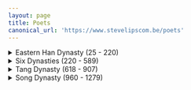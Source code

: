 ```yaml
---
layout: page
title: Poets
canonical_url: 'https://www.stevelipscom.be/poets'
---
```

<details>
<summary>Eastern Han Dynasty (25 - 220)</summary>
<div class="poet-container">
  <div class="poet-name"><a href="/poets/cao-cao-曹操">Cao Cao 曹操</a></div>
  <div class="poet-years">(155 - 220)</div>
</div>
</details>

<details>
<summary>Six Dynasties (220 - 589)</summary>
<div class="poet-container">
  <div class="poet-name"><a href="/poets/tao-yuanming-陶淵明">Tao Yuanming 陶淵明</a></div>
  <div class="poet-years">(365 - 427)</div>
</div>
<div class="poet-container">
  <div class="poet-name"><a href="/poets/xie-lingyun-謝靈運">Xie Lingyun 謝靈運</a></div>
  <div class="poet-years">(385 - 483)</div>
</div>
</details>

<details>
<summary>Tang Dynasty (618 - 907)</summary>
<div class="poet-container">
  <div class="poet-name"><a href="/poets/du-fu-杜甫">Du Fu 杜甫</a></div>
  <div class="poet-years">(712 - 770)</div>
</div>
<div class="poet-container">
  <div class="poet-name"><a href="/poets/li-bai-李白">Li Bai 李白</a></div>
  <div class="poet-years">(701 - 762)</div>
</div>
<div class="poet-container">
  <div class="poet-name"><a href="/poets/meng-haoran-孟浩然">Meng Haoran 孟浩然</a></div>
  <div class="poet-years">(689 - 740)</div>
</div>
<div class="poet-container">
  <div class="poet-name"><a href="/poets/wang-wei-王維">Wang Wei 王維</a></div>
  <div class="poet-years">(699 - 759)</div>
</div>
</details>

<details>
<summary>Song Dynasty (960 - 1279)</summary>
<div class="poet-container">
  <div class="poet-name"><a href="/poets/su-shi-蘇軾">Su Shi 蘇軾</a></div>
  <div class="poet-years">(1037 - 1101)</div>
</div>
</details>